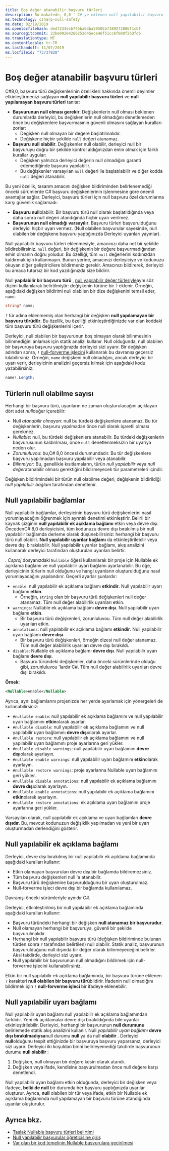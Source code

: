 ```yaml
---
title: Boş değer atanabilir başvuru türleri
description: Bu makalede, 8,0 ' C# ye eklenen null yapılabilir başvuru türlerine genel bir bakış sunulmaktadır. Yeni ve mevcut projeler için özelliği, null başvuru özel durumlarına karşı nasıl güvenlik sağladığını öğreneceksiniz.
ms.technology: csharp-null-safety
ms.date: 02/19/2019
ms.openlocfilehash: ded7234ecb746ba03ba59505b7189272886f1cbf
ms.sourcegitcommit: 22be09204266253d45ece46f51cc6f080f2b3fd6
ms.translationtype: MT
ms.contentlocale: tr-TR
ms.lasthandoff: 11/07/2019
ms.locfileid: "73737828"
---
```

# <a name="nullable-reference-types"></a>Boş değer atanabilir başvuru türleri

C#8,0, başvuru türü değişkenlerinin özellikleri hakkında önemli deyimler etkinleştirmenizi sağlayan **null yapılabilir başvuru türleri** ve **null yapılamayan başvuru türleri** tanıtır:

- **Başvurunun null olması gerekir**. Değişkenlerin null olması beklenen durumlarda derleyici, bu değişkenlerin null olmadığını denetlemeden önce bu değişkenlere başvurmasının güvenli olmasını sağlayan kuralları zorlar:
  - Değişken null olmayan bir değere başlatılmalıdır.
  - Değişkene hiçbir şekilde `null` değeri atanamaz.
- **Başvuru null olabilir**. Değişkenler null olabilir, derleyici null bir başvuruyu doğru bir şekilde kontrol aldığınızdan emin olmak için farklı kurallar uygular:
  - Değişken yalnızca derleyici değerin null olmadığını garanti edemediğinde başvuru yapılabilir.
  - Bu değişkenler varsayılan `null` değeri ile başlatılabilir ve diğer kodda `null` değeri atanabilir.

Bu yeni özellik, tasarım amacını değişken bildiriminden belirlenemediği önceki sürümlerde C# başvuru değişkenlerinin işlenmesine göre önemli avantajlar sağlar. Derleyici, başvuru türleri için null başvuru özel durumlarına karşı güvenlik sağlamadı:

- **Başvuru null**olabilir. Bir başvuru türü null olarak başlatıldığında veya daha sonra null değeri atandığında hiçbir uyarı verilmez.
- **Başvurunun null olmadığı varsayılır**. Başvuru türleri başvurulduğunu derleyici hiçbir uyarı vermez. (Null olabilen başvurular sayesinde, null olabilen bir değişkene başvuru yaptığınızda Derleyici uyarıları yayınlar).

Null yapılabilir başvuru türleri eklenmesiyle, amacınızı daha net bir şekilde bildirebilirsiniz. `null` değeri, bir değişkenin bir değere başvurmadığından emin olmanın doğru yoludur. Bu özelliği, tüm `null` değerlerini kodınızdan kaldırmak için kullanmayın. Bunun yerine, amacınızı derleyiciye ve kodunuzu okuyan diğer geliştiricilere bildirmeniz gerekir. Amacınızı bildirerek, derleyici bu amaca tutarsız bir kod yazdığınızda size bildirir.

Null **yapılabilir bir başvuru türü** , [null yapılabilir değer türleriyle](language-reference/builtin-types/nullable-value-types.md)aynı söz dizimi kullanılarak belirtilmiştir: değişkenin türüne bir `?` eklenir. Örneğin, aşağıdaki değişken bildirimi null olabilen bir dize değişkenini temsil eder, `name`:

```csharp
string? name;
```

`?` tür adına eklenmemiş olan herhangi bir değişken **null yapılamayan bir başvuru türüdür**. Bu özellik, bu özelliği etkinleştirdiğinizde var olan koddaki tüm başvuru türü değişkenlerini içerir.

Derleyici, null olabilen bir başvurunun boş olmayan olarak bilinmesinin bilinmediğini anlamak için statik analizi kullanır. Null olduğunda, null olabilen bir başvuruya başvuru yaptığınızda derleyici sizi uyarır. Bir değişken adından sonra, `!` [null-forverme işlecini](language-reference/operators/null-forgiving.md) kullanarak bu davranışı geçersiz kılabilirsiniz. Örneğin, `name` değişkeni null olmadığını, ancak derleyici bir uyarı verir, derleyicinin analizini geçersiz kılmak için aşağıdaki kodu yazabilirsiniz:

```csharp
name!.Length;
```

## <a name="nullability-of-types"></a>Türlerin null olabilme sayısı

Herhangi bir başvuru türü, uyarıların ne zaman oluşturulacağını açıklayan dört adet *null*değer içerebilir:

- Null *atanabilir olmayan*: null bu türdeki değişkenlere atanamaz. Bu tür değişkenlerin, başvuru yapılmadan önce null olarak işaretli olması gerekmez.
- *Nullable*: null, bu türdeki değişkenlere atanabilir. Bu türdeki değişkenlerin başvurusunun kaldırılması, önce `null` denetlenmeksizin bir uyarıya neden olur.
- *Zorunluluvou*: bu,C# 8,0 öncesi durumundadır. Bu tür değişkenlere başvuru yapılmadan başvuru yapılabilir veya atanabilir.
- *Bilinmiyor*: Bu, genellikle kısıtlamaların, türün *null yapılabilir* veya *null değer*atanabilir olması gerektiğini bildirmeyecek tür parametreleri içindir.

Değişken bildirimindeki bir türün null olabilme değeri, değişkenin bildirildiği *null yapılabilir bağlam* tarafından denetlenir.

## <a name="nullable-contexts"></a>Null yapılabilir bağlamlar

Null yapılabilir bağlamlar, derleyicinin başvuru türü değişkenlerini nasıl yorumlayacağını öğrenmek için ayrıntılı denetimi etkinleştirir. Belirli bir kaynak çizginin **null yapılabilir ek açıklama bağlamı** etkin veya devre dışı. ÖncedenC# 8,0 derleyicisini, tüm kodunuzu devre dışı bırakılmış bir null yapılabilir bağlamda derleme olarak düşünebilirsiniz: herhangi bir başvuru türü null olabilir. **Null yapılabilir uyarılar bağlamı** da etkinleştirilebilir veya devre dışı bırakılabilir. Null yapılabilir uyarılar bağlamı, akış analizini kullanarak derleyici tarafından oluşturulan uyarıları belirtir.

*. Csproj* dosyanızdaki `Nullable` öğesi kullanılarak bir proje için Nullable ek açıklama bağlamı ve null yapılabilir uyarı bağlamı ayarlanabilir. Bu öğe, derleyicinin türlerin null olduğunu ve hangi uyarıların oluşturulduğunu nasıl yorumlayacağını yapılandırır. Geçerli ayarlar şunlardır:

- `enable`: null yapılabilir ek açıklama bağlamı **etkindir**. Null yapılabilir uyarı bağlamı **etkin**.
  - Örneğin, `string` olan bir başvuru türü değişkenleri null değer atanamaz.  Tüm null değer alabilirlik uyarıları etkin.
- `warnings`: Nullable ek açıklama bağlamı **devre dışı**. Null yapılabilir uyarı bağlamı **etkin**.
  - Bir başvuru türü değişkenleri, zorunluluvou. Tüm null değer alabilirlik uyarıları etkin.
- `annotations`: null yapılabilir ek açıklama bağlamı **etkindir**. Null yapılabilir uyarı bağlamı **devre dışı**.
  - Bir başvuru türü değişkenleri, örneğin dizesi null değer atanamaz. Tüm null değer alabilirlik uyarıları devre dışı bırakıldı.
- `disable`: Nullable ek açıklama bağlamı **devre dışı**. Null yapılabilir uyarı bağlamı **devre dışı**.
  - Başvuru türündeki değişkenler, daha önceki sürümlerinde olduğu gibi, zorunluluvou 'lardır C#. Tüm null değer alabilirlik uyarıları devre dışı bırakıldı.

**Örnek**:

```xml
<Nullable>enable</Nullable>
```

Ayrıca, aynı bağlamlarını projenizde her yerde ayarlamak için yönergeleri de kullanabilirsiniz:

- `#nullable enable`: null yapılabilir ek açıklama bağlamını ve null yapılabilir uyarı bağlamını **etkin**olarak ayarlar.
- `#nullable disable`: null yapılabilir ek açıklama bağlamını ve null yapılabilir uyarı bağlamını **devre dışı**olarak ayarlar.
- `#nullable restore`: null yapılabilir ek açıklama bağlamını ve null yapılabilir uyarı bağlamını proje ayarlarına geri yükler.
- `#nullable disable warnings`: null yapılabilir uyarı bağlamını **devre dışı**olarak ayarlayın.
- `#nullable enable warnings`: null yapılabilir uyarı bağlamını **etkin**olarak ayarlayın.
- `#nullable restore warnings`: proje ayarlarına Nullable uyarı bağlamını geri yükler.
- `#nullable disable annotations`: null yapılabilir ek açıklama bağlamını **devre dışı**olarak ayarlayın.
- `#nullable enable annotations`: null yapılabilir ek açıklama bağlamını **etkin**olarak ayarlayın.
- `#nullable restore annotations`: ek açıklama uyarı bağlamını proje ayarlarına geri yükler.

Varsayılan olarak, null yapılabilir ek açıklama ve uyarı bağlamları **devre dışıdır**. Bu, mevcut kodunuzun değişiklik yapılmadan ve yeni bir uyarı oluşturmadan derlendiğini gösterir.

## <a name="nullable-annotation-context"></a>Null yapılabilir ek açıklama bağlamı

Derleyici, devre dışı bırakılmış bir null yapılabilir ek açıklama bağlamında aşağıdaki kuralları kullanır:

- Etkin olamayan başvuruları devre dışı bir bağlamda bildiremezsiniz.
- Tüm başvuru değişkenleri null 'a atanabilir.
- Başvuru türü değişkenine başvurulduğunu bir uyarı oluşturulmaz.
- Null-forverme işleci devre dışı bir bağlamda kullanılamaz.

Davranışı önceki sürümleriyle aynıdır C#.

Derleyici, etkinleştirilmiş bir null yapılabilir ek açıklama bağlamında aşağıdaki kuralları kullanır:

- Başvuru türündeki herhangi bir değişken **null atanamaz bir başvurudur**.
- Null olamayan herhangi bir başvuruya, güvenli bir şekilde başvurulmalıdır.
- Herhangi bir null yapılabilir başvuru türü (değişken bildiriminde bulunan türden sonra `?` tarafından belirtilen) null olabilir. Statik analiz, başvurunun başvurulduğunu null dışında bir değer olarak bilinmeyeceğini belirler. Aksi takdirde, derleyici sizi uyarır.
- Null yapılabilir bir başvurunun null olmadığını bildirmek için null-forverme işlecini kullanabilirsiniz.

Etkin bir null yapılabilir ek açıklama bağlamında, bir başvuru türüne eklenen `?` karakteri **null olabilen bir başvuru türü**bildirir. İfadenin null olmadığını bildirmek için `!` **null-forverme işleci** bir ifadeye eklenebilir.

## <a name="nullable-warning-context"></a>Null yapılabilir uyarı bağlamı

Null yapılabilir uyarı bağlamı null yapılabilir ek açıklama bağlamından farklıdır. Yeni ek açıklamalar devre dışı bırakıldığında bile uyarılar etkinleştirilebilir. Derleyici, herhangi bir başvurunun **null durumunu** belirlemede statik akış analizini kullanır. Null *yapılabilir uyarı bağlamı* **devre dışı bırakılmadıysa**null durumu **null** ya da null **olabilir** . Derleyici **null**olduğunu tespit ettiğinizde bir başvuruya başvuru yaparsanız, derleyici sizi uyarır. Derleyici iki koşuldan birini belirleyemediği takdirde başvurunun durumu **null olabilir** :

1. Değişken, null olmayan bir değere kesin olarak atandı.
1. Değişken veya ifade, kendisine başvurulmadan önce null değere karşı denetlendi.

Null yapılabilir uyarı bağlamı etkin olduğunda, derleyici bir değişken veya ifadeye, **belki de null** bir durumda her başvuru yaptığınızda uyarılar oluşturur. Ayrıca, **null** olabilen bir tür veya ifade, etkin bir Nullable ek açıklama bağlamında null yapılamayan bir başvuru türüne atandığında uyarılar oluşturulur.

## <a name="see-also"></a>Ayrıca bkz.

- [Taslak Nullable başvuru türleri belirtimi](~/_csharplang/proposals/csharp-8.0/nullable-reference-types-specification.md)
- [Null yapılabilir başvurular öğreticisine giriş](tutorials/nullable-reference-types.md)
- [Var olan bir kod temelinin Nullable başvurulara geçirilmesi](tutorials/upgrade-to-nullable-references.md)
